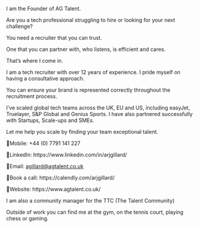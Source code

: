 I am the Founder of AG Talent.

Are you a tech professional struggling to hire or looking for your next challenge?
 
You need a recruiter that you can trust.
 
One that you can partner with, who listens, is efficient and cares.
 
That’s where I come in.
 
I am a tech recruiter with over 12 years of experience. I pride myself on having a consultative approach.
 
You can ensure your brand is represented correctly throughout the recruitment process.
 
I’ve scaled global tech teams across the UK, EU and US, including easyJet, Truelayer, S&P Global and Genius Sports. I have also partnered successfully with Startups, Scale-ups and SMEs.

Let me help you scale by finding your team exceptional talent.

<p>📱Mobile: +44 (0) 7791 141 227</p>
<p>🚀LinkedIn: https://www.linkedin.com/in/arjgillard/</p>
<p>📧Email: <a href="agillard@agtalent.co.uk">agillard@agtalent.co.uk</a></p>
<p>📆Book a call: https://calendly.com/arjgillard/</p>
<p>🔗Website: https://www.agtalent.co.uk/</p>

I am also a community manager for the TTC (The Talent Community)

Outside of work you can find me at the gym, on the tennis court, playing chess or gaming. 
